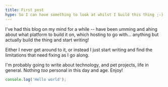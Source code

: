 ```yaml
---
title: First post
hype: So I can have something to look at whilst I build this thing ;-)
---
```


I've had this blog on my mind for a while -- have been umming and ahing about what
platform to build it on, which hosting to go with... anything but actually build the thing and start writing!

Either I never get around to it, or instead I just start writing and find the limitations that need fixing as I go along.

I'm probably going to write about technology, and pet projects, life in general.
Nothing *too* personal in this day and age. Enjoy!

```js
console.log('Hello world');
```
